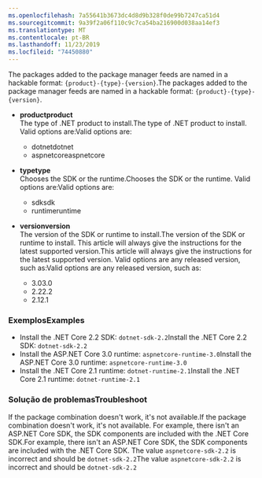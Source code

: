 ```yaml
---
ms.openlocfilehash: 7a55641b3673dc4d8d9b328f0de99b7247ca51d4
ms.sourcegitcommit: 9a39f2a06f110c9c7ca54ba216900d038aa14ef3
ms.translationtype: MT
ms.contentlocale: pt-BR
ms.lasthandoff: 11/23/2019
ms.locfileid: "74450880"
---
```


<span data-ttu-id="6ef95-101">The packages added to the package manager feeds are named in a hackable format: `{product}-{type}-{version}`.</span><span class="sxs-lookup"><span data-stu-id="6ef95-101">The packages added to the package manager feeds are named in a hackable format: `{product}-{type}-{version}`.</span></span>

- <span data-ttu-id="6ef95-102">**product**</span><span class="sxs-lookup"><span data-stu-id="6ef95-102">**product**</span></span>\
<span data-ttu-id="6ef95-103">The type of .NET product to install.</span><span class="sxs-lookup"><span data-stu-id="6ef95-103">The type of .NET product to install.</span></span> <span data-ttu-id="6ef95-104">Valid options are:</span><span class="sxs-lookup"><span data-stu-id="6ef95-104">Valid options are:</span></span>

  - <span data-ttu-id="6ef95-105">dotnet</span><span class="sxs-lookup"><span data-stu-id="6ef95-105">dotnet</span></span>
  - <span data-ttu-id="6ef95-106">aspnetcore</span><span class="sxs-lookup"><span data-stu-id="6ef95-106">aspnetcore</span></span>

- <span data-ttu-id="6ef95-107">**type**</span><span class="sxs-lookup"><span data-stu-id="6ef95-107">**type**</span></span>\
<span data-ttu-id="6ef95-108">Chooses the SDK or the runtime.</span><span class="sxs-lookup"><span data-stu-id="6ef95-108">Chooses the SDK or the runtime.</span></span> <span data-ttu-id="6ef95-109">Valid options are:</span><span class="sxs-lookup"><span data-stu-id="6ef95-109">Valid options are:</span></span>

  - <span data-ttu-id="6ef95-110">sdk</span><span class="sxs-lookup"><span data-stu-id="6ef95-110">sdk</span></span>
  - <span data-ttu-id="6ef95-111">runtime</span><span class="sxs-lookup"><span data-stu-id="6ef95-111">runtime</span></span>

- <span data-ttu-id="6ef95-112">**version**</span><span class="sxs-lookup"><span data-stu-id="6ef95-112">**version**</span></span>\
<span data-ttu-id="6ef95-113">The version of the SDK or runtime to install.</span><span class="sxs-lookup"><span data-stu-id="6ef95-113">The version of the SDK or runtime to install.</span></span> <span data-ttu-id="6ef95-114">This article will always give the instructions for the latest supported version.</span><span class="sxs-lookup"><span data-stu-id="6ef95-114">This article will always give the instructions for the latest supported version.</span></span> <span data-ttu-id="6ef95-115">Valid options are any released version, such as:</span><span class="sxs-lookup"><span data-stu-id="6ef95-115">Valid options are any released version, such as:</span></span>

  - <span data-ttu-id="6ef95-116">3.0</span><span class="sxs-lookup"><span data-stu-id="6ef95-116">3.0</span></span>
  - <span data-ttu-id="6ef95-117">2.2</span><span class="sxs-lookup"><span data-stu-id="6ef95-117">2.2</span></span>
  - <span data-ttu-id="6ef95-118">2.1</span><span class="sxs-lookup"><span data-stu-id="6ef95-118">2.1</span></span>

### <a name="examples"></a><span data-ttu-id="6ef95-119">Exemplos</span><span class="sxs-lookup"><span data-stu-id="6ef95-119">Examples</span></span>

- <span data-ttu-id="6ef95-120">Install the .NET Core 2.2 SDK: `dotnet-sdk-2.2`</span><span class="sxs-lookup"><span data-stu-id="6ef95-120">Install the .NET Core 2.2 SDK: `dotnet-sdk-2.2`</span></span>
- <span data-ttu-id="6ef95-121">Install the ASP.NET Core 3.0 runtime: `aspnetcore-runtime-3.0`</span><span class="sxs-lookup"><span data-stu-id="6ef95-121">Install the ASP.NET Core 3.0 runtime: `aspnetcore-runtime-3.0`</span></span>
- <span data-ttu-id="6ef95-122">Install the .NET Core 2.1 runtime: `dotnet-runtime-2.1`</span><span class="sxs-lookup"><span data-stu-id="6ef95-122">Install the .NET Core 2.1 runtime: `dotnet-runtime-2.1`</span></span>

### <a name="troubleshoot"></a><span data-ttu-id="6ef95-123">Solução de problemas</span><span class="sxs-lookup"><span data-stu-id="6ef95-123">Troubleshoot</span></span>

<span data-ttu-id="6ef95-124">If the package combination doesn't work, it's not available.</span><span class="sxs-lookup"><span data-stu-id="6ef95-124">If the package combination doesn't work, it's not available.</span></span> <span data-ttu-id="6ef95-125">For example, there isn't an ASP.NET Core SDK, the SDK components are included with the .NET Core SDK.</span><span class="sxs-lookup"><span data-stu-id="6ef95-125">For example, there isn't an ASP.NET Core SDK, the SDK components are included with the .NET Core SDK.</span></span> <span data-ttu-id="6ef95-126">The value `aspnetcore-sdk-2.2` is incorrect and should be `dotnet-sdk-2.2`</span><span class="sxs-lookup"><span data-stu-id="6ef95-126">The value `aspnetcore-sdk-2.2` is incorrect and should be `dotnet-sdk-2.2`</span></span>
